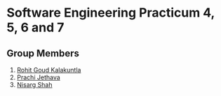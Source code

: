 # Software Engineering Practicum 4, 5, 6 and 7

## Group Members
1) [Rohit Goud Kalakuntla](https://github.iu.edu/rokala)
2) [Prachi Jethava](https://github.iu.edu/pjethava)
3) [Nisarg Shah](https://github.iu.edu/nisarg)
